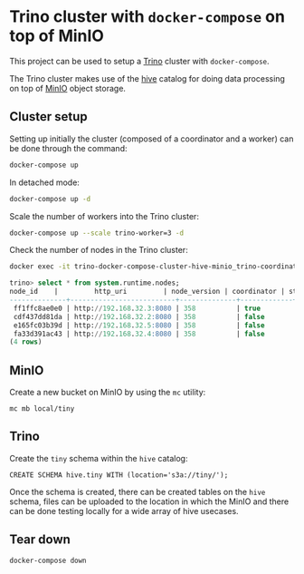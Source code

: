 Trino cluster with `docker-compose` on top of MinIO
===================================================

This project can be used to setup a [Trino](https://trino.io/) cluster with `docker-compose`.

The Trino cluster makes use of the [hive](https://trino.io/docs/current/connector/hive.html)
catalog for doing data processing on top of [MinIO](https://min.io/) object storage.

## Cluster setup

Setting up initially the cluster (composed of a coordinator and a worker) can be done through the command:

```bash
docker-compose up
```

In detached mode:

```bash
docker-compose up -d
```


Scale the number of workers into the Trino cluster:

```bash
docker-compose up --scale trino-worker=3 -d
```


Check the number of nodes in the Trino cluster:

```bash
docker exec -it trino-docker-compose-cluster-hive-minio_trino-coordinator_1 /usr/bin/trino
```

```sql
trino> select * from system.runtime.nodes;
node_id    |         http_uri         | node_version | coordinator | state  
--------------+--------------------------+--------------+-------------+--------
 ff1ffc8ae0e0 | http://192.168.32.3:8080 | 358          | true        | active 
 cdf437dd81da | http://192.168.32.2:8080 | 358          | false       | active 
 e165fc03b39d | http://192.168.32.5:8080 | 358          | false       | active 
 fa33d391ac43 | http://192.168.32.4:8080 | 358          | false       | active 
(4 rows)
```


## MinIO


Create a new bucket on MinIO by using the `mc` utility:

```
mc mb local/tiny
```

## Trino

Create the `tiny` schema within the `hive` catalog:

```
CREATE SCHEMA hive.tiny WITH (location='s3a://tiny/');
```

Once the schema is created, there can be created tables on the `hive` schema,
files can be uploaded to the location in which the MinIO and there can be done
testing locally for a wide array of hive usecases.


## Tear down

```bash
docker-compose down
```